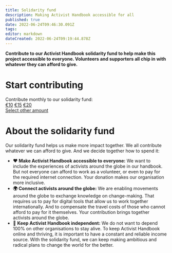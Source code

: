 ```yaml
---
title: Solidarity fund
description: Making Activist Handbook accessible for all
published: true
date: 2022-06-24T09:46:30.091Z
tags: 
editor: markdown
dateCreated: 2022-06-24T09:19:44.878Z
---
```


**Contribute to our Activist Handbook solidarity fund to help make this project accessible to everyone. Volunteers and supporters all chip in with whatever they can afford to give.** 

<div class="donations">
  <h1>Start contributing</h1>
  <div>Contribute monthly to our solidarity fund:</div>
  <div class="flex">
    <a href="https://donorbox.org/activisthandbook?default_interval=m&amount=10">€10</a>
    <a href="https://donorbox.org/activisthandbook?default_interval=m&amount=15">€15</a>
    <a href="https://donorbox.org/activisthandbook?default_interval=m&amount=20">€20</a>
  </div>
  <a class="other" href="https://donorbox.org/activisthandbook">Select other amount</a>
</div>

# About the solidarity fund

Our solidarity fund helps us make more impact together. We all contribute whatever we can afford to give. And we decide together how to spend it:

-   **❤️ Make Activist Handbook accessible to everyone:** We want to include the experiences of activists around the globe in our handbook. But not everyone can afford to work as a volunteer, or even to pay for the required internet connection. Your donation makes our organisation more inclusive.
-   **🌍 Connect activists around the globe:** We are enabling movements around the globe to exchange knowledge on change-making. That requires us to pay for digital tools that allow us to work together internationally. And to compensate the travel costs of those who cannot afford to pay for it themselves. Your contribution brings together activists around the globe.
-   💪 **Keep Activist Handbook independent:** We do not want to depend 100% on other organisations to stay alive. To keep Activist Handbook online and thriving, it is important to have a constant and reliable income source. With the solidarity fund, we can keep making ambitious and radical plans to change the world for the better.